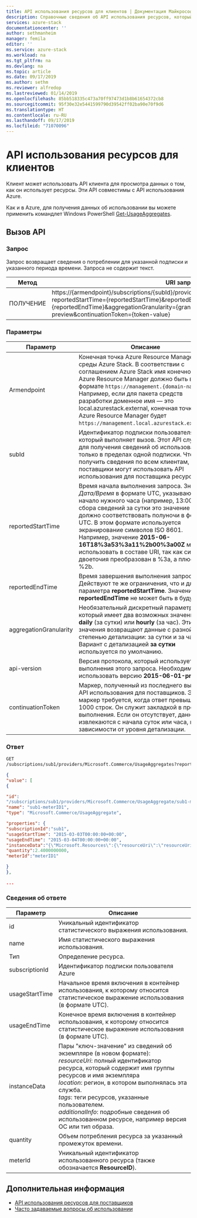 ```yaml
---
title: API использования ресурсов для клиентов | Документация Майкрософт
description: Справочные сведения об API использования ресурсов, который получает сведения об использовании Azure Stack.
services: azure-stack
documentationcenter: ''
author: sethmanheim
manager: femila
editor: ''
ms.service: azure-stack
ms.workload: na
ms.tgt_pltfrm: na
ms.devlang: na
ms.topic: article
ms.date: 09/17/2019
ms.author: sethm
ms.reviewer: alfredop
ms.lastreviewed: 01/14/2019
ms.openlocfilehash: 85bb518335c473a70ff97473d1b8b61654372cb8
ms.sourcegitcommit: 95f30e32e5441599790d39542ff02ba90e70f9d6
ms.translationtype: HT
ms.contentlocale: ru-RU
ms.lasthandoff: 09/17/2019
ms.locfileid: "71070096"
---
```

# <a name="tenant-resource-usage-api"></a>API использования ресурсов для клиентов

Клиент может использовать API клиента для просмотра данных о том, как он использует ресурсы. Эти API совместимы с API использования Azure.

Как и в Azure, для получения данных об использовании вы можете применить командлет Windows PowerShell [Get-UsageAggregates](/powershell/module/azurerm.usageaggregates/get-usageaggregates).

## <a name="api-call"></a>Вызов API

### <a name="request"></a>Запрос

Запрос возвращает сведения о потреблении для указанной подписки и указанного периода времени. Запроса не содержит текст.

| **Метод** | **URI запроса** |
| --- | --- |
| ПОЛУЧЕНИЕ |https://{armendpoint}/subscriptions/{subId}/providers/Microsoft.Commerce/usageAggregates?reportedStartTime={reportedStartTime}&reportedEndTime={reportedEndTime}&aggregationGranularity={granularity}&api-version=2015-06-01-preview&continuationToken={token-value} |

### <a name="parameters"></a>Параметры

| **Параметр** | **Описание** |
| --- | --- |
| Armendpoint |Конечная точка Azure Resource Manager среды Azure Stack. В соответствии с соглашением Azure Stack имя конечной точки Azure Resource Manager должно быть в формате `https://management.{domain-name}`. Например, если для пакета средств разработки доменное имя — это local.azurestack.external, конечная точка Azure Resource Manager будет `https://management.local.azurestack.external`. |
| subId |Идентификатор подписки пользователя, который выполняет вызов. Этот API служит для получения сведений об использовании только в пределах одной подписки. Чтобы получить сведения по всем клиентам, поставщики могут использовать API использования для поставщика ресурсов. |
| reportedStartTime |Время начала выполнения запроса. Значение *Дата/Время* в формате UTC, указывающее начало нужного часа (например, 13:00). Для сбора сведений за сутки это значение должно соответствовать полуночи в формате UTC. В этом формате используется экранирование символов ISO 8601. Например, значение **2015-06-16T18%3a53%3a11%2b00%3a00Z** можно использовать в составе URI, так как символ двоеточия преобразован в %3a, а плюс — в %2b. |
| reportedEndTime |Время завершения выполнения запроса. Действуют те же ограничения, что и для параметра **reportedStartTime**. Значение **reportedEndTime** не может быть в будущем. |
| aggregationGranularity |Необязательный дискретный параметр, который имеет два возможных значения: **daily** (за сутки) или **hourly** (за час). Эти значения возвращают данные с разной степенью детализации: за сутки и за час. Вариант с детализацией **за сутки** используется по умолчанию. |
| api-version |Версия протокола, который используется для выполнения этого запроса. Необходимо использовать версию **2015-06-01-preview**. |
| continuationToken |Маркер, полученный из последнего вызова к API использования для поставщиков. Этот маркер требуется, когда ответ превышает 1000 строк. Он служит закладкой в процессе выполнения. Если он отсутствует, данные извлекаются с начала суток или часа, в зависимости от уровня детализации. |

### <a name="response"></a>Ответ

```html
GET
/subscriptions/sub1/providers/Microsoft.Commerce/UsageAggregates?reportedStartTime=reportedStartTime=2014-05-01T00%3a00%3a00%2b00%3a00&reportedEndTime=2015-06-01T00%3a00%3a00%2b00%3a00&aggregationGranularity=Daily&api-version=1.0
```

```json
{
"value": [
{

"id":
"/subscriptions/sub1/providers/Microsoft.Commerce/UsageAggregate/sub1-meterID1",
"name": "sub1-meterID1",
"type": "Microsoft.Commerce/UsageAggregate",

"properties": {
"subscriptionId":"sub1",
"usageStartTime": "2015-03-03T00:00:00+00:00",
"usageEndTime": "2015-03-04T00:00:00+00:00",
"instanceData":"{\"Microsoft.Resources\":{\"resourceUri\":\"resourceUri1\",\"location\":\"Alaska\",\"tags\":null,\"additionalInfo\":null}}",
"quantity":2.4000000000,
"meterId":"meterID1"

}
},

...
```

### <a name="response-details"></a>Сведения об ответе

| **Параметр** | **Описание** |
| --- | --- |
| id |Уникальный идентификатор статистического выражения использования. |
| name |Имя статистического выражения использования. |
| Тип |Определение ресурса. |
| subscriptionId |Идентификатор подписки пользователя Azure |
| usageStartTime |Начальное время включения в контейнер использования, к которому относится статистическое выражение использования (в формате UTC). |
| usageEndTime |Конечное время включения в контейнер использования, к которому относится статистическое выражение использования (в формате UTC). |
| instanceData |Пары "ключ-значение" из сведений об экземпляре (в новом формате):<br>  *resourceUri*: полный идентификатор ресурса, который содержит имя группы ресурсов и имя экземпляра <br>  *location*: регион, в котором выполнялась эта служба. <br>  *tags*: теги ресурсов, указанные пользователем. <br>  *additionalInfo*: подробные сведения об использованном ресурсе, например версия ОС или тип образа. |
| quantity |Объем потребления ресурса за указанный промежуток времени. |
| meterId |Уникальный идентификатор использованного ресурса (также обозначается **ResourceID**). |

## <a name="next-steps"></a>Дополнительная информация

- [API использования ресурсов для поставщиков](azure-stack-provider-resource-api.md)
- [Часто задаваемые вопросы об использовании](azure-stack-usage-related-faq.md)
